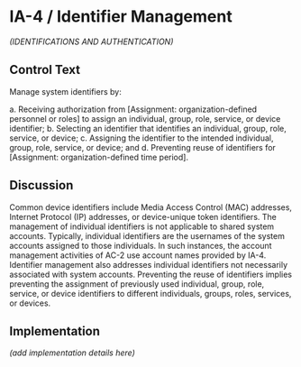 # IA-4 / Identifier Management

_(IDENTIFICATIONS AND AUTHENTICATION)_

## Control Text

Manage system identifiers by:

a. Receiving authorization from [Assignment: organization-defined personnel or roles] to assign an individual, group, role, service, or device identifier;
b. Selecting an identifier that identifies an individual, group, role, service, or device;
c. Assigning the identifier to the intended individual, group, role, service, or device; and
d. Preventing reuse of identifiers for [Assignment: organization-defined time period].

## Discussion

Common device identifiers include Media Access Control (MAC) addresses, Internet Protocol (IP) addresses, or device-unique token identifiers. The management of individual identifiers is not applicable to shared system accounts. Typically, individual identifiers are the usernames of the system accounts assigned to those individuals. In such instances, the account management activities of AC-2 use account names provided by IA-4. Identifier management also addresses individual identifiers not necessarily associated with system accounts. Preventing the reuse of identifiers implies preventing the assignment of previously used individual, group, role, service, or device identifiers to different individuals, groups, roles, services, or devices.

## Implementation

_(add implementation details here)_